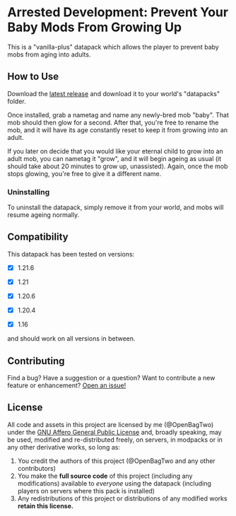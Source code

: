 # Arrested Development: Prevent Your Baby Mods From Growing Up

This is a "vanilla-plus" datapack which allows the player to
prevent baby mobs from aging into adults.

## How to Use

Download the [latest release](https://github.com/OpenBagTwo/ArrestedDevelopment/releases)
and download it to your world's "datapacks" folder.

Once installed, grab a nametag and name any newly-bred mob "baby". That mob should
then glow for a second. After that, you're free to rename the mob, and it will have
its age constantly reset to keep it from growing into an adult.

If you later on decide that you would like your eternal child to grow into an adult mob,
you can nametag it "grow", and it will begin ageing as usual (it should take about 20 minutes
to grow up, unassisted). Again, once the mob stops glowing, you're free to give it a different
name.

### Uninstalling

To uninstall the datapack, simply remove it from your world, and mobs will resume ageing normally.


## Compatibility

This datapack has been tested on versions:

- [x] 1.21.6
- [x] 1.21
- [x] 1.20.6
- [x] 1.20.4
- [x] 1.16


and should work on all versions in between.

## Contributing

Find a bug? Have a suggestion or a question? Want to contribute a new feature or enhancement?
[Open an issue!](https://github.com/OpenBagTwo/ArrestedDevelopment/issues/new)

## License

All code and assets in this project are licensed by me (@OpenBagTwo) under the
[GNU Affero General Public License](https://github.com/OpenBagTwo/ArrestedDevelopment/blob/main/LICENSE)
and, broadly speaking,  may be used, modified and re-distributed freely,
on servers, in modpacks or in any other derivative works, so long as:

1. You credit the authors of this project (@OpenBagTwo and any other contributors)
1. You make the **full source code** of this project (including any modifications)
   available to _everyone_ using the datapack (including players on servers where this
   pack is installed)
1. Any redistributions of this project or distributions of any modified works
   **retain this license.**
